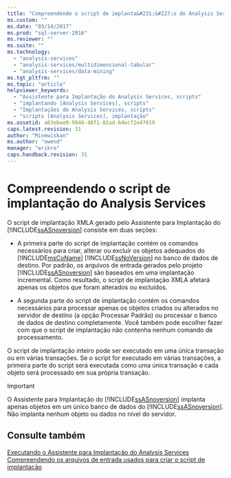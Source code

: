 ```yaml
---
title: "Compreendendo o script de implanta&#231;&#227;o do Analysis Services | Microsoft Docs"
ms.custom: ""
ms.date: "03/14/2017"
ms.prod: "sql-server-2016"
ms.reviewer: ""
ms.suite: ""
ms.technology: 
  - "analysis-services"
  - "analysis-services/multidimensional-tabular"
  - "analysis-services/data-mining"
ms.tgt_pltfrm: ""
ms.topic: "article"
helpviewer_keywords: 
  - "Assistente para Implantação do Analysis Services, scripts"
  - "implantando [Analysis Services], scripts"
  - "Implantações do Analysis Services, scripts"
  - "scripts [Analysis Services], implantação"
ms.assetid: a63ebee9-9848-48f1-82ad-64ecf2e47019
caps.latest.revision: 31
author: "Minewiskan"
ms.author: "owend"
manager: "erikre"
caps.handback.revision: 31
---
```

# Compreendendo o script de implanta&#231;&#227;o do Analysis Services
  O script de implantação XMLA gerado pelo Assistente para Implantação do [!INCLUDE[ssASnoversion](../../includes/ssasnoversion-md.md)] consiste em duas seções:  
  
-   A primeira parte do script de implantação contém os comandos necessários para criar, alterar ou excluir os objetos adequados do [!INCLUDE[msCoName](../../includes/msconame-md.md)] [!INCLUDE[ssNoVersion](../../includes/ssnoversion-md.md)] no banco de dados de destino. Por padrão, os arquivos de entrada gerados pelo projeto [!INCLUDE[ssASnoversion](../../includes/ssasnoversion-md.md)] são baseados em uma implantação incremental. Como resultado, o script de implantação XMLA afetará apenas os objetos que foram alterados ou excluídos.  
  
-   A segunda parte do script de implantação contém os comandos necessários para processar apenas os objetos criados ou alterados no servidor de destino (a opção Processar Padrão) ou processar o banco de dados de destino completamente. Você também pode escolher fazer com que o script de implantação não contenha nenhum comando de processamento.  
  
 O script de implantação inteiro pode ser executado em uma única transação ou em várias transações. Se o script for executado em várias transações, a primeira parte do script será executada como uma única transação e cada objeto será processado em sua própria transação.  
  
> [!IMPORTANT]  
>  O Assistente para Implantação do [!INCLUDE[ssASnoversion](../../includes/ssasnoversion-md.md)] implanta apenas objetos em um único banco de dados do [!INCLUDE[ssASnoversion](../../includes/ssasnoversion-md.md)]. Não implanta nenhum objeto ou dados no nível do servidor.  
  
## Consulte também  
 [Executando o Assistente para Implantação do Analysis Services](../../analysis-services/multidimensional-models/running-the-analysis-services-deployment-wizard.md)   
 [Compreendendo os arquivos de entrada usados para criar o script de implantação](../../analysis-services/multidimensional-models/understanding-the-input-files-used-to-create-the-deployment-script.md)  
  
  